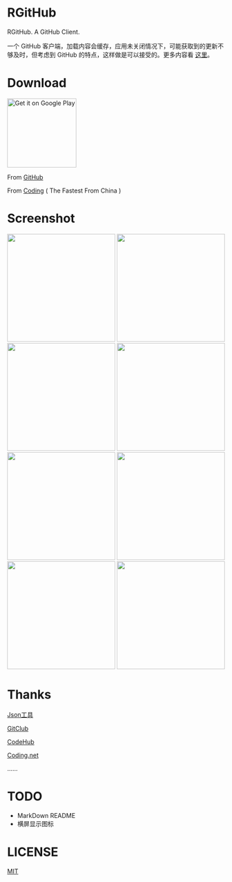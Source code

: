 # RGitHub

RGitHub. A GitHub Client.

一个 GitHub 客户端，加载内容会缓存，应用未关闭情况下，可能获取到的更新不够及时，但考虑到 GitHub 的特点，这样做是可以接受的。更多内容看 [这里](http://renyuzhuo.cn/rgithub)。

# Download

<a href="https://play.google.com/store/apps/details?id=cn.renyuzhuo.rgithub"><img alt="Get it on Google Play" width="160" src="https://cloud.githubusercontent.com/assets/21374839/20084339/9613a18a-a59c-11e6-8db6-86d0ae0b84f8.png"/></a>

From [GitHub](https://github.com/RWebRTC/RGitHub/raw/develop/app-release.apk)

From [Coding](https://coding.net/u/rwebrtc/p/RGitHub/git/raw/master/app-release.apk) ( The Fastest From China )

# Screenshot

<img src="https://cloud.githubusercontent.com/assets/21374839/20625591/3e7ebb38-b34f-11e6-8a81-f62edf8bc474.png" width="250"/> 
<img src="https://cloud.githubusercontent.com/assets/21374839/20625592/3e82a95a-b34f-11e6-8577-415cbf5878ba.png" width="250"/> 
<img src="https://cloud.githubusercontent.com/assets/21374839/20625587/3e1ab0a2-b34f-11e6-868e-5a0418c740fd.png" width="250"/> 
<img src="https://cloud.githubusercontent.com/assets/21374839/20625594/3eb4c99e-b34f-11e6-8a5d-850b97493150.png" width="250"/> 
<img src="https://cloud.githubusercontent.com/assets/21374839/20625590/3e513b18-b34f-11e6-9eec-5816cef60de3.png" width="250"/> 
<img src="https://cloud.githubusercontent.com/assets/21374839/20625589/3e4d45da-b34f-11e6-8fba-23aaf9fb420f.png" width="250"/> 
<img src="https://cloud.githubusercontent.com/assets/21374839/20625588/3e1f2254-b34f-11e6-87cd-ec3b3c14c29b.png" width="250"/> 
<img src="https://cloud.githubusercontent.com/assets/21374839/20625593/3eb03302-b34f-11e6-9185-d41d2c19e7da.png" width="250"/> 

# Thanks

[Json工具](http://www.sojson.com/json2entity.html)

[GitClub](https://github.com/TellH/GitClub)

[CodeHub](http://codehub-app.com/)

[Coding.net](https://coding.net)

……

# TODO

- MarkDown README
- 横屏显示图标

# LICENSE

[MIT](http://renyuzhuo.cn/MIT)

